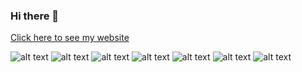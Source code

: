 ### Hi there 👋

<!--
**BikrantaS/BikrantaS** is a ✨ _special_ ✨ repository because its `README.md` (this file) appears on your GitHub profile.

Here are some ideas to get you started:

- 🔭 I’m currently working on ...
- 🌱 I’m currently learning ...
- 👯 I’m looking to collaborate on ...
- 🤔 I’m looking for help with ...
- 💬 Ask me about ...
- 📫 How to reach me: ...
- 😄 Pronouns: ...
- ⚡ Fun fact: ...
-->



[Click here to see my website](https://bikrantasarkar.netlify.app "Bikranta's website")



![alt text](https://github.com/gilbarbara/logos/blob/master/logos/javascript.svg "javascript")
![alt text](https://github.com/gilbarbara/logos/blob/master/logos/react.svg "javascript")
![alt text](https://github.com/gilbarbara/logos/blob/master/logos/nodejs-icon.svg "javascript")
![alt text](https://github.com/gilbarbara/logos/blob/master/logos/c-plusplus.svg "javascript")
![alt text](https://github.com/gilbarbara/logos/blob/master/logos/python.svg "javascript")
![alt text](https://github.com/gilbarbara/logos/blob/master/logos/git-icon.svg "javascript")
![alt text](https://github.com/gilbarbara/logos/blob/master/logos/postman-icon.svg "javascript")



<!-- https://github.com/gilbarbara/logos/blob/master/logos/c-plusplus.
https://github.com/gilbarbara/logos/blob/master/logos/c-plusplus.svg

https://github.com/gilbarbara/logos/blob/master/logos/python.svg

https://github.com/gilbarbara/logos/blob/master/logos/git-icon.svg

https://github.com/gilbarbara/logos/blob/master/logos/postman-icon.svg
 -->


